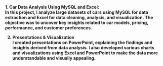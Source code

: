 <b> 1. Car Data Analysis Using MySQL and Excel: <b/> <br>
In this project, I analyze large datasets of cars using MySQL for data extraction and Excel for data cleaning, analysis, and visualization. The objective was to uncover key insights related to car models, pricing, performance, and customer preferences.


2. Presentations & Visualization <b/> <br>
I created presentations on PowerPoint, explaining the findings and insights derived from data analysis. I also developed various charts and visualizations using Excel and PowerPoint to make the data more understandable and visually appealing.

